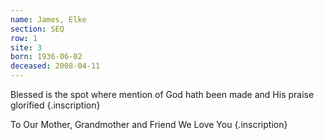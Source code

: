 ```yaml
---
name: James, Elke
section: SEQ
row: 1
site: 3
born: 1936-06-02
deceased: 2008-04-11
---
```


Blessed is the spot where mention of God hath been made and His praise glorified
{.inscription}

To Our Mother,
Grandmother and Friend
We Love You
{.inscription}

